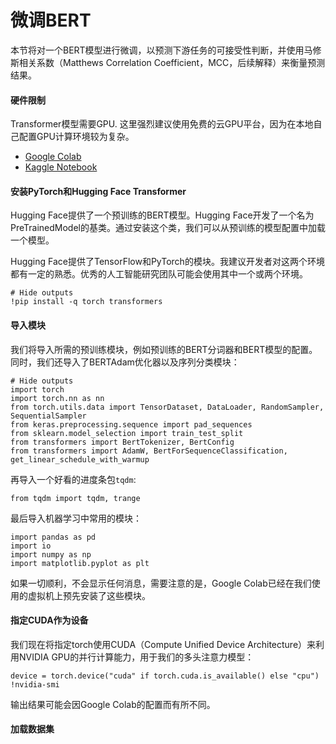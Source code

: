 # 微调BERT

本节将对一个BERT模型进行微调，以预测下游任务的可接受性判断，并使用马修斯相关系数（Matthews Correlation Coefficient，MCC，后续解释）来衡量预测结果。

#### 硬件限制

Transformer模型需要GPU. 这里强烈建议使用免费的云GPU平台，因为在本地自己配置GPU计算环境较为复杂。

- [Google Colab](https://colab.research.google.com/)
- [Kaggle Notebook](https://www.kaggle.com/code)

#### 安装PyTorch和Hugging Face Transformer

Hugging Face提供了一个预训练的BERT模型。Hugging Face开发了一个名为PreTrainedModel的基类。通过安装这个类，我们可以从预训练的模型配置中加载一个模型。

Hugging Face提供了TensorFlow和PyTorch的模块。我建议开发者对这两个环境都有一定的熟悉。优秀的人工智能研究团队可能会使用其中一个或两个环境。

```{.python }
# Hide outputs
!pip install -q torch transformers
```

#### 导入模块

我们将导入所需的预训练模块，例如预训练的BERT分词器和BERT模型的配置。同时，我们还导入了BERTAdam优化器以及序列分类模块：

```{.python .input}
# Hide outputs
import torch
import torch.nn as nn
from torch.utils.data import TensorDataset, DataLoader, RandomSampler, SequentialSampler
from keras.preprocessing.sequence import pad_sequences
from sklearn.model_selection import train_test_split
from transformers import BertTokenizer, BertConfig
from transformers import AdamW, BertForSequenceClassification, get_linear_schedule_with_warmup
```

再导入一个好看的进度条包`tqdm`:

```{.python .input}
from tqdm import tqdm, trange
```

最后导入机器学习中常用的模块：

```{.python .input}
import pandas as pd
import io
import numpy as np
import matplotlib.pyplot as plt
```

如果一切顺利，不会显示任何消息，需要注意的是，Google Colab已经在我们使用的虚拟机上预先安装了这些模块。

#### 指定CUDA作为设备

我们现在将指定torch使用CUDA（Compute Unified Device Architecture）来利用NVIDIA GPU的并行计算能力，用于我们的多头注意力模型：

```{.python .input}
device = torch.device("cuda" if torch.cuda.is_available() else "cpu")
!nvidia-smi
```

输出结果可能会因Google Colab的配置而有所不同。

#### 加载数据集

